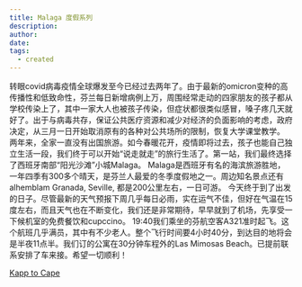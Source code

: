 ```yaml
---
title: Malaga 度假系列
description:
author:
date: 
tags:
  - created
---
```


转眼covid病毒疫情全球爆发至今已经过去两年了。由于最新的omicron变种的高传播性和低致命性，芬兰每日新增病例上万，周围经常走动的四家朋友的孩子都从学校传染上了，其中一家大人也被孩子传染，但症状都很类似感冒，嗓子疼几天就好了。出于与病毒共存，保证公共医疗资源和减少对经济的负面影响的考虑，政府决定，从三月一日开始取消原有的各种对公共场所的限制，恢复大学课堂教学。
两年来，全家一直没有出国旅游。如今春暖花开，疫情即将过去，孩子也能自己独立生活一段，我们终于可以开始“说走就走”的旅行生活了。第一站，我们最终选择了西班牙南部“阳光沙滩”小城Malaga。
Malaga是西班牙有名的海滨旅游胜地，一年四季有300多个晴天，是芬兰人最爱的冬季度假地之一。周边知名景点还有alhemblam Granada, Seville, 都是200公里左右，一日可游。
今天终于到了出发的日子。尽管最新的天气预报下周几乎每日必雨，实在运气不佳，但好在气温在15度左右，而且天气也在不断变化，我们还是非常期待，早早就到了机场，先享受一下候机室的免费餐饮和cupccino。
19:40我们乘坐的芬航空客A321准时起飞。这个航班几乎满员，其中有不少老人。整个飞行时间要4小时40分，到达目的地将会是半夜11点半。我们订的公寓在30分钟车程外的Las Mimosas Beach。已提前联系安排了车来接。希望一切顺利！


   [Kapp to Cape](https://www.netflix.com/fi-en/title/81411194)
